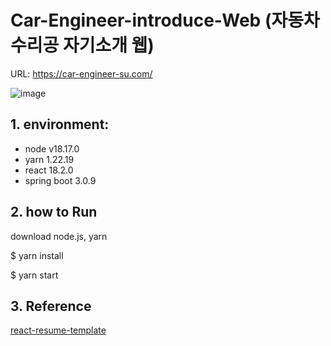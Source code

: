 # Car-Engineer-introduce-Web (자동차 수리공 자기소개 웹)

URL: https://car-engineer-su.com/

![image](https://github.com/Juminn/Car-Web/assets/90203114/e47990bf-9950-44b7-ab36-4b6105ab1063)



## 1. environment:
- node v18.17.0
- yarn 1.22.19
- react 18.2.0
- spring boot 3.0.9

## 2. how to Run
download node.js, yarn

$ yarn install

$ yarn start

## 3. Reference
[react-resume-template](https://github.com/tbakerx/react-resume-template)




